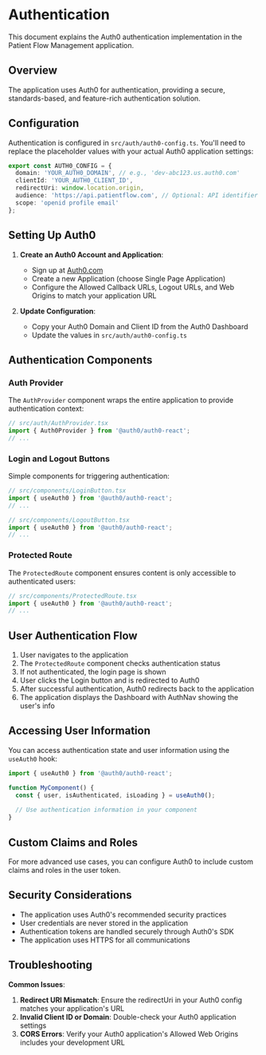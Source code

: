 # Authentication

This document explains the Auth0 authentication implementation in the Patient Flow Management application.

## Overview

The application uses Auth0 for authentication, providing a secure, standards-based, and feature-rich authentication solution.

## Configuration

Authentication is configured in `src/auth/auth0-config.ts`. You'll need to replace the placeholder values with your actual Auth0 application settings:

```typescript
export const AUTH0_CONFIG = {
  domain: 'YOUR_AUTH0_DOMAIN', // e.g., 'dev-abc123.us.auth0.com'
  clientId: 'YOUR_AUTH0_CLIENT_ID',
  redirectUri: window.location.origin,
  audience: 'https://api.patientflow.com', // Optional: API identifier (if you have a backend)
  scope: 'openid profile email'
};
```

## Setting Up Auth0

1. **Create an Auth0 Account and Application**:
   - Sign up at [Auth0.com](https://auth0.com/)
   - Create a new Application (choose Single Page Application)
   - Configure the Allowed Callback URLs, Logout URLs, and Web Origins to match your application URL

2. **Update Configuration**:
   - Copy your Auth0 Domain and Client ID from the Auth0 Dashboard
   - Update the values in `src/auth/auth0-config.ts`

## Authentication Components

### Auth Provider

The `AuthProvider` component wraps the entire application to provide authentication context:

```typescript
// src/auth/AuthProvider.tsx
import { Auth0Provider } from '@auth0/auth0-react';
// ...
```

### Login and Logout Buttons

Simple components for triggering authentication:

```typescript
// src/components/LoginButton.tsx
import { useAuth0 } from '@auth0/auth0-react';
// ...
```

```typescript
// src/components/LogoutButton.tsx
import { useAuth0 } from '@auth0/auth0-react';
// ...
```

### Protected Route

The `ProtectedRoute` component ensures content is only accessible to authenticated users:

```typescript
// src/components/ProtectedRoute.tsx
import { useAuth0 } from '@auth0/auth0-react';
// ...
```

## User Authentication Flow

1. User navigates to the application
2. The `ProtectedRoute` component checks authentication status
3. If not authenticated, the login page is shown
4. User clicks the Login button and is redirected to Auth0
5. After successful authentication, Auth0 redirects back to the application
6. The application displays the Dashboard with AuthNav showing the user's info

## Accessing User Information

You can access authentication state and user information using the `useAuth0` hook:

```typescript
import { useAuth0 } from '@auth0/auth0-react';

function MyComponent() {
  const { user, isAuthenticated, isLoading } = useAuth0();
  
  // Use authentication information in your component
}
```

## Custom Claims and Roles

For more advanced use cases, you can configure Auth0 to include custom claims and roles in the user token.

## Security Considerations

- The application uses Auth0's recommended security practices
- User credentials are never stored in the application
- Authentication tokens are handled securely through Auth0's SDK
- The application uses HTTPS for all communications

## Troubleshooting

**Common Issues**:

1. **Redirect URI Mismatch**: Ensure the redirectUri in your Auth0 config matches your application's URL
2. **Invalid Client ID or Domain**: Double-check your Auth0 application settings
3. **CORS Errors**: Verify your Auth0 application's Allowed Web Origins includes your development URL 